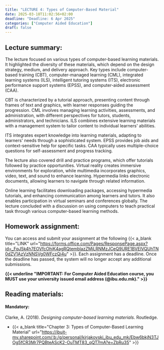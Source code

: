 ```yaml
---
title: "LECTURE 4: Types of Computer-Based Material"
date: 2025-03-18T11:02:56+02:00
deadline: "Deadline: 6 Apr 2025"
categories: ["Computer Aided Education"]
draft: false
---
```


## Lecture summary:

The lecture focused on various types of computer-based learning materials. It highlighted the diversity of these materials, which depend on the design strategy, medium, and delivery approach. Key types include computer-based training (CBT), computer-managed learning (CML), integrated learning systems (ILS), intelligent tutoring systems (ITS), electronic performance support systems (EPSS), and computer-aided assessment (CAA).

CBT is characterized by a tutorial approach, presenting content through frames of text and graphics, with learner responses guiding the progression. CML involves managing learning activities, assessments, and administration, with different perspectives for tutors, students, administrators, and technicians. ILS combines extensive learning materials with a management system to tailor content to individual learners' abilities.

ITS integrates expert knowledge into learning materials, adapting to learners' needs through a sophisticated system. EPSS provides job aids and context-sensitive help for specific tasks. CAA typically uses multiple-choice questions for self-assessment and progress tracking.

The lecture also covered drill and practice programs, which offer tutorials followed by practice opportunities. Virtual reality creates immersive environments for exploration, while multimedia incorporates graphics, video, text, and sound to enhance learning. Hypermedia links electronic documents, allowing learners to navigate through related information.

Online learning facilitates downloading packages, accessing hypermedia tutorials, and enhancing communication among learners and tutors. It also enables participation in virtual seminars and conferences globally. The lecture concluded with a discussion on using computers to teach practical task through various computer-based learning methods.

## Homework assignment:

You can access and submit your assignment at the following {{< a_blank title="LINK" url="https://forms.office.com/Pages/ResponsePage.aspx?id=_FqJ5k4h7EOVfcOhjK4agRQtemblazZMjLRNMzJCeQ9URE1BVElVQUhTN0dZV1AzVzNNSVg0WFczQi4u" >}}. Each assignment has a deadline. Once the deadline has passed, the system will no longer accept any additional submissions.

**{{< underline "IMPORTANT: For Computer Aided Education course, you MUST use your university issued email address (@ibu.edu.mk)." >}}**

## Reading materials:

#### Mandatory:

Clarke, A. (2018). *Designing computer-based learning materials*. Routledge.

* {{< a_blank title="Chapter 3: Types of Computer-Based Learning Material" url="https://ibuit-my.sharepoint.com/:b:/g/personal/kirjakovski_ibu_edu_mk/Ebw6bkjN3TJOg5fCR3Mr7PQBteAScK2-OuTMT83_qQT7mA?e=ZbRu35" >}}
